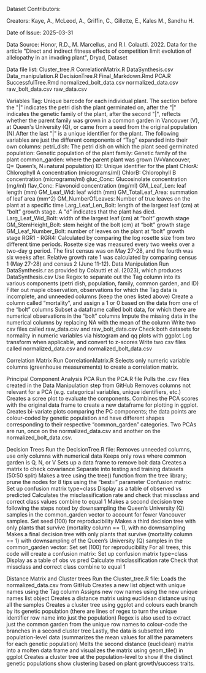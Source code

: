Dataset Contributors:

Creators: Kaye, A., McLeod, A., Griffin, C., Gillette, E., Kales M., Sandhu H.

Date of Issue: 2025-03-31

Data Source: Honor, R.D., M. Marcellus, and R.I. Colautti. 2022. Data for the article "Direct and indirect fitness effects of competition limit evolution of allelopathy in an invading plant", Dryad, Dataset

Data file list:
Cluster_tree.R
CorrelationMatrix.R
DataSynthesis.csv
Data_manipulation.R
DecisionTree.R
Final_Markdown.Rmd
PCA.R
SuccessfulTree.Rmd
normalized_bolt_data.csv
normalized_data.csv
raw_bolt_data.csv
raw_data.csv

Variables 
Tag: Unique barcode for each individual plant. The section before the "|" indicates the petri dish the plant germinated on, after the "|" indicates the genetic family of the plant, after the second "|", reflects whether the parent family was grown in a common garden in Vancouver (V), at Queen's University (Q), or came from a seed from the original population (N).After the last "|" is a unique identifier for the plant.
The following variables are just the different components of “Tag” expanded into their own columns: 
petri_dish: The petri dish on which the plant seed germinated
population: Genetic population of the plant
family: Genetic family of the plant
common_garden: where the parent plant was grown (V=Vancouver, Q= Queen’s, N=natural population)
ID: Unique identifier for the plant
ChlorA: Chlorophyll A concentration (micrograms/ml)
ChlorB: Chlorophyll B concentration (micrograms/ml)
gluc_Conc: Glucosinolate concentration (mg/ml)
flav_Conc: Flavonoid concentration (mg/ml)
GM_Leaf_Len: leaf length (mm)
GM_Leaf_Wid: leaf width (mm)
GM_TotalLeaf_Area: summation of leaf area (mm^2)
GM_NumberOfLeaves: Number of true leaves on the plant at a specific time
Larg_Leaf_Len_Bolt: length of the largest leaf (cm) at “bolt” growth stage. A "d" indicates that the plant has died.
Larg_Leaf_Wid_Bolt: width of the largest leaf (cm) at “bolt” growth stage
GM_StemHeight_Bolt: stem height of the bolt (cm) at “bolt” growth stage
GM_Leaf_Number_Bolt: number of leaves on the plant at “bolt” growth stage
RGR1 - RGR4: Calculated by comparing the log rosette size from two different time periods. Rosette size was measured every two weeks over a two-day g period. The first census was on May 27-28, and the fourth was six weeks after. Relative growth rate 1 was calculated by comparing census 1 (May 27-28) and census 2 (June 11-12). 
Data Manipulation
Run DataSynthesis.r as provided by Colautti et al. (2023), which produces DataSynthesis.csv
Use Regex to separate out the Tag column into its various components (petri dish, population, family, common garden, and ID)
Filter out maple observation, observations for which the Tag data is incomplete, and unneeded columns (keep the ones listed above)
Create a column called “mortality”, and assign a 1 or 0 based on the data from one of the “bolt” columns
Subset a dataframe called bolt data, for which there are numerical observations in the “bolt” columns
Impute the missing data in the numerical columns by replacing NA with the mean of the column
Write two csv files called raw_data.csv and raw_bolt_data.csv
Check both datasets for normality in numeric variables via histogram and qq plots with ggplot
Log transform when applicable, and convert to z-scores
Write two csv files called normalized_data.csv and normalized_bolt_data.csv

Correlation Matrix
Run CorrelationMatrix.R 
Selects only numeric variable columns (greenhouse measurements) to create a correlation matrix.

Principal Component Analysis PCA
Run the PCA.R file
Pulls the .csv files created in the Data Manipulation step from GitHub 
Removes columns not relevant for a PCA (e.g. categorical variables, unique identifiers, etc.) 
Creates a scree plot to evaluate the components. 
Combines the PCA scores with the original data frame to create a new dataframe for plotting in ggplot. 
Creates bi-variate plots comparing the PC components; the data points are colour-coded by genetic population and have different shapes corresponding to their respective “common_garden” categories. 
Two PCAs are run, once on the normalized_data.csv and another on the normalized_bolt_data.csv. 

Decision Trees
Run the DecisionTree.R file: 
Removes unneeded columns, use only columns with numerical data
Keeps only rows where common garden is Q, N, or V
Sets up a data frame to remove bolt data
Creates a matrix to check covariance
Separate into testing and training datasets (50:50 split)
Makes a tree using the tree() function from the tree library; prune the nodes for 8 tips using the “best=” parameter
Confusion matrix: 
Set up confusion matrix type=class
Display as a table of observed vs predicted
Calculates the misclassification rate and check that missclass and correct class values combine to equal 1
Makes a second decision tree following the steps noted by downsampling the Queen’s University (Q) samples in the common_garden vector to account for fewer Vancouver samples. 
Set seed (100) for reproducibility
Makes a third  decision tree with only plants that survive (mortality column == 1), with no downsampling
Makes a final decision tree with only plants that survive (mortality column == 1) with downsampling of the Queen’s University (Q) samples in the  common_garden vector:
Set set (100) for reproducibility
For all trees, this code will create a confusion matrix: 
Set up confusion matrix type=class
Display as a table of obs vs pred
Calculate misclassification rate
Check that missclass and correct class combine to equal 1

Distance Matrix and Cluster trees
Run the Cluster_tree.R file:
Loads the normalized_data.csv from GitHub 
Creates a new list object with unique names using the Tag column 
Assigns new row names using the new unique names list object 
Creates a distance matrix using euclidean distance using all the samples 
Creates a cluster tree using ggplot and colours each branch by its genetic population (there are lines of regex to turn the unique identifier row name into just the population) 
Regex is also used to extract just the common garden from the unique row names to colour-code the branches in a second cluster tree
Lastly, the data is subsetted into population-level data (summarizes the mean values for all the parameters for each genetic population) 
Melts the second distance (euclidean) matrix into a molten data frame and visualizes the matrix using geom_tile() in ggplot
Creates a cluster tree at the population-level to show if the distinct genetic populations show clustering based on plant growth/success traits. 
